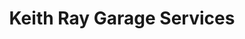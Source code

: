 ---
title: "Keith Ray Garage Services"
url: /brigham/keith-ray-garage-services/
shop: Autowerkstatt
---